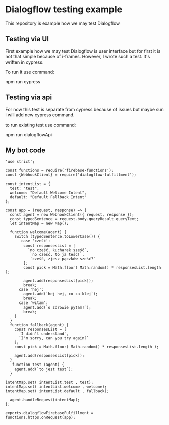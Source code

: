 # Dialogflow testing example

This repository is example how we may test Dialogflow

## Testing via UI

First example how we may test Dialogflow is user interface but for first it is not that simple because of i-frames. However, I wrote such a test. It's written in cypress.

To run it use command:

npm run cypress

## Testing via api

For now this test is separate from cypress because of issues but maybe sun i will add new cypress command.

to run existing test use command:

npm run dialogflowApi

## My bot code

```
'use strict';
 
const functions = require('firebase-functions');
const {WebhookClient} = require('dialogflow-fulfillment');
 
const intentList = {
  test: "test",
  welcome: "Default Welcome Intent",
  default: "Default Fallback Intent"
};
 
const app = (request, response) => {
  const agent = new WebhookClient({ request, response });
  const typedSentence = request.body.queryResult.queryText;
  let intentMap = new Map();
  
  function welcome(agent) {
    switch (typedSentence.toLowerCase()) {
       case 'cześć':
        const responsesList = [
          `no cześć, kucharek sześć`,
           `no cześć, to ja teść!`,
           `cześć, zjesz pączków sześć?`
        ];
        const pick = Math.floor( Math.random() * responsesList.length );
        
        agent.add(responsesList[pick]);
        break;
      case 'hej':
        agent.add(`hej hej, co za klej`);
        break;
      case 'witam':
        agent.add(`o zdrowie pytam!`);
        break;
    }
  }
  function fallback(agent) {
    const responsesList = [
      `I didn't understand`,
      `I'm sorry, can you try again?`
    ];
    const pick = Math.floor( Math.random() * responsesList.length );

    agent.add(responsesList[pick]);
  }
   function test (agent) {
    agent.add(`to jest test`);
  }
  
intentMap.set( intentList.test , test);
intentMap.set( intentList.welcome , welcome);
intentMap.set( intentList.default , fallback);
  
  agent.handleRequest(intentMap);
};

exports.dialogflowFirebaseFulfillment = functions.https.onRequest(app);
```
